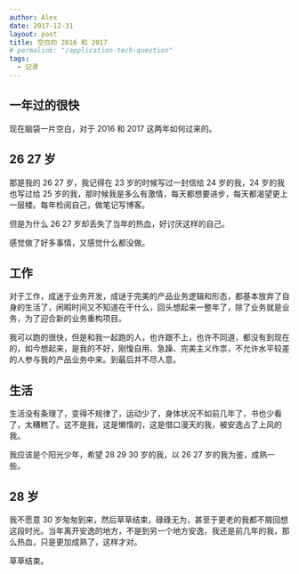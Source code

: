 ```yaml
---
author: Alex
date: 2017-12-31
layout: post
title: 空白的 2016 和 2017
# permalink: "/application-tech-question"
tags:
  - 记录
---
```


## 一年过的很快

现在脑袋一片空白，对于 2016 和 2017 这两年如何过来的。

## 26 27 岁

那是我的 26 27 岁，我记得在 23 岁的时候写过一封信给 24 岁的我，24 岁的我也写过给 25 岁的我，那时候我是多么有激情，每天都想要进步，每天都渴望更上一层楼。每年检阅自己，做笔记写博客。

但是为什么 26 27 岁却丢失了当年的热血，好讨厌这样的自己。

感觉做了好多事情，又感觉什么都没做。

## 工作

对于工作，成迷于业务开发，成谜于完美的产品业务逻辑和形态，都基本放弃了自身的生活了，闲暇时间又不知道在干什么，回头想起来一整年了，除了业务就是业务，为了迎合新的业务重构项目。

我可以跑的很快，但是和我一起跑的人，也许跟不上，也许不同道，都没有到现在的，如今想起来，是我的不好，刚愎自用、急躁、完美主义作祟，不允许水平较差的人参与我的产品业务中来。到最后并不尽人意。

## 生活

生活没有条理了，变得不规律了，运动少了，身体状况不如前几年了，书也少看了，太糟糕了。这不是我，这是懒惰的，这是借口漫天的我，被安逸占了上风的我。

我应该是个阳光少年，希望 28 29 30 岁的我，以 26 27 岁的我为鉴，成熟一些。

## 28 岁

我不愿意 30 岁匆匆到来，然后草草结束，碌碌无为，甚至于更老的我都不屑回想这段时光。当年离开安逸的地方，不是到另一个地方安逸，我还是前几年的我，那么热血，只是更加成熟了，这样才对。

草草结束。